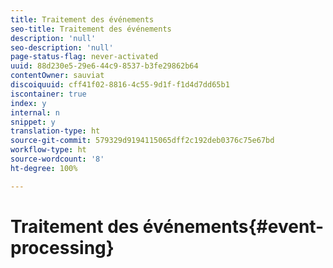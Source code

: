 ```yaml
---
title: Traitement des événements
seo-title: Traitement des événements
description: 'null'
seo-description: 'null'
page-status-flag: never-activated
uuid: 88d230e5-29e6-44c9-8537-b3fe29862b64
contentOwner: sauviat
discoiquuid: cff41f02-8816-4c55-9d1f-f1d4d7dd65b1
iscontainer: true
index: y
internal: n
snippet: y
translation-type: ht
source-git-commit: 579329d9194115065dff2c192deb0376c75e67bd
workflow-type: ht
source-wordcount: '8'
ht-degree: 100%

---
```



# Traitement des événements{#event-processing}

